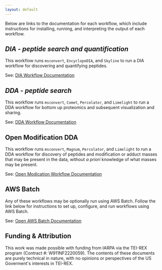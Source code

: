 ```yaml
---
layout: default
---
```


Below are links to the documentation for each workflow, which include instructions for installing, running, and interpreting the output of each workflow.

## _DIA - peptide search and quantification_

This workflow runs `msconvert`, `EncyclopeDIA`, and `Skyline` to run a DIA workflow for discovering and quantifying peptides.

See: [DIA Workflow Documentation](http://nf-teirex-dia.rtfd.io/)

## _DDA - peptide search_

This workflow runs `msconvert`, `Comet`, `Percolator`, and `Limelight` to run a DDA workflow for bottom up proteomics and subsequent visualization and sharing.

See: [DDA Workflow Documentation](http://nf-teirex-dda.rtfd.io/)

## Open Modification DDA

This workflow runs `msconvert`, `Magnum`, `Percolator`, and `Limelight` to run a DDA workflow for discovery of peptides and modification or adduct masses
that may be present in the data, without _a priori_ knowledge of what masses may be present.

See: [Open Modication Workflow Documentation](http://nf-openmod-dda.rtfd.io/)

## AWS Batch

Any of these workflows may be optionally run using AWS Batch. Follow the link below for instructions to set up, configure, and run workflows using AWS Batch.

See: [Open AWS Batch Documentation](http://teirex-aws-setup.rtfd.io/)

## Funding & Attribution

This work was made possible with funding from IARPA via the TEI-REX program (Contract #: W911NF2220059). The contents of
these documents are purely technical in nature, with no opinions or perspectives of the US Goverment's interests in TEI-REX.

